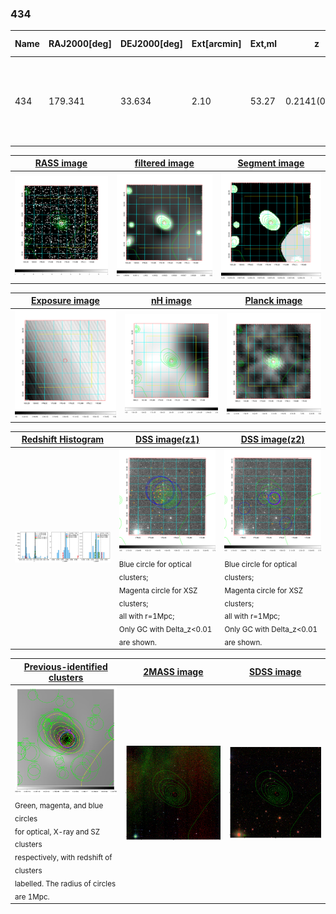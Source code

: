 <div STYLE="page-break-after: always;"></div>

### 434

|Name|RAJ2000[deg]|DEJ2000[deg] |Ext[arcmin]| Ext,ml | z | z_src| C|GC(XSZ,Delta_z<0.01)| GC(OPT,Delta_z<0.01)|GC| R_sig[arcmin] | R500[arcmin] | R500[Mpc]| CRsig[c/s] | CR500[c/s] |L500[1E44 erg/s]|F500[1E-12 erg/s/cm^2]| M500[1E14 Msun]|Tx[keV]|Cnt_sig|Beta|Rc[arcmin]|Comment|Alias|
|---|---|---|---|---|---|------|---|--------|---------|----------|---|---|---|---|---|---|---|---|---|---|---|---|---|---|
|434| 179.341| 33.634| 2.10| 53.27| 0.2141(0.005)| z2, z_xsz| B| F20, MCXC, PSZ2, SPI, Tar, XB| N, RM, W| A, C, F20, MCXC, N, PSZ2, SPI, Tar, W, XB| 7.338| 5.576| 1.164| 0.190(0.034)| 0.183(0.033)| 5.013(0.432)| 3.744(0.322)| 5.55(0.23)| 6.61(0.17)| 91.4| 0.940(-0.078+0.044)| 4.488(-0.476+0.386)| -| k234|

|[RASS image](../image/434/434_img.pdf)|[filtered image](../image/434/434_fil.pdf)|[Segment image](../image/434/434_seg.pdf)|
|-------------------|--------------------|-------------------|
| <img src="../image/434/434_img.png" width="300">  | <img src="../image/434/434_fil.png" width="300">   | <img src="../image/434/434_seg.png" width="300">  |

|[Exposure image](../image/434/434_mex.pdf)| [nH image](../image/434/434_nh.pdf)| [Planck image](../image/434/434_p.pdf)|
|-------------------|--------------------|-------------------|
|<img src="../image/434/434_mex.png" width="300">   | <img src="../image/434/434_nh.png" width="300">    | <img src="../image/434/434_p.png" width="300"> |

|[Redshift Histogram](../image/434/434_zg.pdf) | [DSS image(z1)](../image/434/434_dss_z1.pdf)      |  [DSS image(z2)](../image/434/434_dss_z2.pdf)    |
|-------------------|--------------------|-------------------|
|<img src="../image/434/434_zg.png" width="300"> |<img src="../image/434/434_dss_z1.png" width="300"> <sub><br>Blue circle for optical clusters; <br>Magenta circle for XSZ clusters; <br>all with r=1Mpc; <br>Only GC with Delta_z<0.01 are shown. </sub>| <img src="../image/434/434_dss_z2.png" width="300"><sub><br>Blue circle for optical clusters; <br>Magenta circle for XSZ clusters; <br>all with r=1Mpc; <br>Only GC with Delta_z<0.01 are shown. </sub> |

|[Previous-identified clusters](../image/434/434_gc.pdf) | [2MASS image](../image/434/434_2mass.pdf)      |[SDSS image](../image/434/434_sdss.pdf)   |
|-------------------|-------------------|-------------------|
|<img src=../image/434/434_gc.png width="300"> <br><sub>Green, magenta, and blue circles <br>for optical, X-ray and SZ clusters <br>respectively, with redshift of clusters <br>labelled. The radius of circles <br>are 1Mpc.</sub>|<img src="../image/434/434_2mass.png" width="300">  | <img src="../image/434/434_sdss.png" width="300">  |




